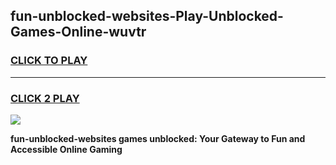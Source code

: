 
## fun-unblocked-websites-Play-Unblocked-Games-Online-wuvtr
<h3>
<a href="https://premium76.site?title=fun-unblocked-websites&ref=25A">CLICK TO PLAY</a></h3>
<hr>

<h3>
<a href="https://premium76.site?title=fun-unblocked-websites&ref=25A">CLICK 2 PLAY</a>
  
</h3>

<a href="https://premium76.site?title=fun-unblocked-websites&ref=25A"><img src="https://clearcache.store/games.png"></a>


**fun-unblocked-websites games unblocked: Your Gateway to Fun and Accessible Online Gaming**
